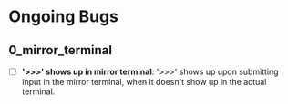 # Ongoing Bugs

## 0_mirror_terminal
- [ ] **'>>>' shows up in mirror terminal**: '>>>' shows up upon submitting input in the mirror terminal, when it doesn't show up in the actual terminal.